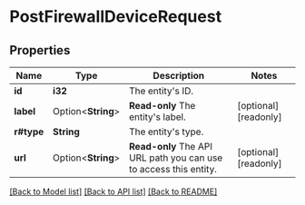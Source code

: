# PostFirewallDeviceRequest

## Properties

Name | Type | Description | Notes
------------ | ------------- | ------------- | -------------
**id** | **i32** | The entity's ID. | 
**label** | Option<**String**> | __Read-only__ The entity's label. | [optional][readonly]
**r#type** | **String** | The entity's type. | 
**url** | Option<**String**> | __Read-only__ The API URL path you can use to access this entity. | [optional][readonly]

[[Back to Model list]](../README.md#documentation-for-models) [[Back to API list]](../README.md#documentation-for-api-endpoints) [[Back to README]](../README.md)


